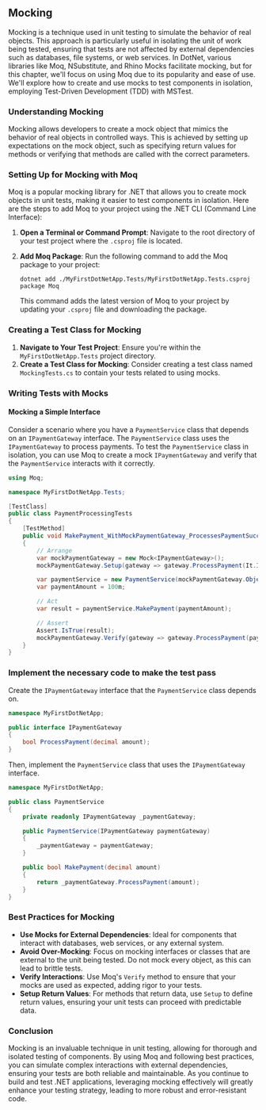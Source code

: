 ## Mocking

Mocking is a technique used in unit testing to simulate the behavior of real objects. This approach is particularly useful in isolating the unit of work being tested, ensuring that tests are not affected by external dependencies such as databases, file systems, or web services. In DotNet, various libraries like Moq, NSubstitute, and Rhino Mocks facilitate mocking, but for this chapter, we'll focus on using Moq due to its popularity and ease of use. We'll explore how to create and use mocks to test components in isolation, employing Test-Driven Development (TDD) with MSTest.

### Understanding Mocking

Mocking allows developers to create a mock object that mimics the behavior of real objects in controlled ways. This is achieved by setting up expectations on the mock object, such as specifying return values for methods or verifying that methods are called with the correct parameters.

### Setting Up for Mocking with Moq

Moq is a popular mocking library for .NET that allows you to create mock objects in unit tests, making it easier to test components in isolation. Here are the steps to add Moq to your project using the .NET CLI (Command Line Interface):

1. **Open a Terminal or Command Prompt**: Navigate to the root directory of your test project where the `.csproj` file is located.

2. **Add Moq Package**: Run the following command to add the Moq package to your project:

   ```
   dotnet add ./MyFirstDotNetApp.Tests/MyFirstDotNetApp.Tests.csproj package Moq
   ```

   This command adds the latest version of Moq to your project by updating your `.csproj` file and downloading the package.

### Creating a Test Class for Mocking

1. **Navigate to Your Test Project**: Ensure you're within the `MyFirstDotNetApp.Tests` project directory.
2. **Create a Test Class for Mocking**: Consider creating a test class named `MockingTests.cs` to contain your tests related to using mocks.

### Writing Tests with Mocks

#### Mocking a Simple Interface

Consider a scenario where you have a `PaymentService` class that depends on an `IPaymentGateway` interface. The `PaymentService` class uses the `IPaymentGateway` to process payments. To test the `PaymentService` class in isolation, you can use Moq to create a mock `IPaymentGateway` and verify that the `PaymentService` interacts with it correctly.

```csharp
using Moq;

namespace MyFirstDotNetApp.Tests;

[TestClass]
public class PaymentProcessingTests
{
    [TestMethod]
    public void MakePayment_WithMockPaymentGateway_ProcessesPaymentSuccessfully()
    {
        // Arrange
        var mockPaymentGateway = new Mock<IPaymentGateway>();
        mockPaymentGateway.Setup(gateway => gateway.ProcessPayment(It.IsAny<decimal>())).Returns(true);

        var paymentService = new PaymentService(mockPaymentGateway.Object);
        var paymentAmount = 100m;

        // Act
        var result = paymentService.MakePayment(paymentAmount);

        // Assert
        Assert.IsTrue(result);
        mockPaymentGateway.Verify(gateway => gateway.ProcessPayment(paymentAmount), Times.Once());
    }
}
```

### Implement the necessary code to make the test pass

Create the `IPaymentGateway` interface that the `PaymentService` class depends on.

```csharp
namespace MyFirstDotNetApp;

public interface IPaymentGateway
{
    bool ProcessPayment(decimal amount);
}
```

Then, implement the `PaymentService` class that uses the `IPaymentGateway` interface.

```csharp
namespace MyFirstDotNetApp;

public class PaymentService
{
    private readonly IPaymentGateway _paymentGateway;

    public PaymentService(IPaymentGateway paymentGateway)
    {
        _paymentGateway = paymentGateway;
    }

    public bool MakePayment(decimal amount)
    {
        return _paymentGateway.ProcessPayment(amount);
    }
}
```

### Best Practices for Mocking

- **Use Mocks for External Dependencies**: Ideal for components that interact with databases, web services, or any external system.
- **Avoid Over-Mocking**: Focus on mocking interfaces or classes that are external to the unit being tested. Do not mock every object, as this can lead to brittle tests.
- **Verify Interactions**: Use Moq's `Verify` method to ensure that your mocks are used as expected, adding rigor to your tests.
- **Setup Return Values**: For methods that return data, use `Setup` to define return values, ensuring your unit tests can proceed with predictable data.

### Conclusion

Mocking is an invaluable technique in unit testing, allowing for thorough and isolated testing of components. By using Moq and following best practices, you can simulate complex interactions with external dependencies, ensuring your tests are both reliable and maintainable. As you continue to build and test .NET applications, leveraging mocking effectively will greatly enhance your testing strategy, leading to more robust and error-resistant code.
